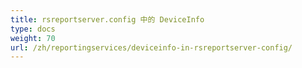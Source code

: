 ```yaml
---
title: rsreportserver.config 中的 DeviceInfo
type: docs
weight: 70
url: /zh/reportingservices/deviceinfo-in-rsreportserver-config/
---
```



